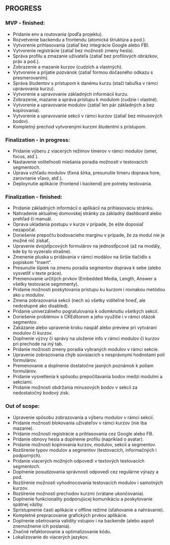 ## PROGRESS

### MVP - finished:
- Pridanie env a routovania (podľa projektu).
- Rozvetvenie backendu a frontendu (atomická štruktúra a pod.).
- Vytvorenie prihlasovania (zatiaľ bez integrácie Google alebo FB).
- Vytvorenie registrácie (zatiaľ bez možnosti zmeny hesla).
- Správa profilu a zmazanie užívateľa (zatiaľ bez profilových obrázkov, práv a pod.).
- Zobrazenie a mazanie kurzov (cudzích a vlastných).
- Vytvorenie a prijatie pozvánok (zatiaľ formou dočasného odkazu s presmerovaním).
- Správa študentov s prístupom k danému kurzu (stačí tabuľka v rámci upravovania kurzu).
- Vytvorenie a upravovanie základných informácií kurzu.
- Zobrazenie, mazanie a správa prístupu k modulom (cudzie i vlastné).
- Vytvorenie a upravovanie modulov (zatiaľ len pár základných a bez kopírovania).
- Vytvorenie a upravovanie sekcií v rámci kurzov (zatiaľ bez mínusových bodov).
- Kompletný prechod vytvorenými kurzmi študentmi s prístupom.

### Finalization - in progress:
- Pridanie výberu z viacerých režimov timerov v rámci modulov (smer, focus, atď.).
- Nastavenie voliteľnosti miešania poradia možností v testovacích segmentoch.
- Úprava vzhľadu modulov (fixná šírka, presunutie timeru doprava hore, zarovnanie vľavo, atď.).
- Deploynutie aplikácie (frontend i backend) pre potreby testovania.

### Finalization - finished:
- Pridanie základných informácií o aplikácií na prihlasovaciu stránku.
- Nahradenie aktuálnej domovskej stránky za základný dashboard alebo prehľad či manuál.
- Oprava ukladania postupu v kurze v prípade, že ešte doposiaľ nezapočal.
- Doriešenie prepočtu bodovacieho marginu v prípade, že za modul nie je možné nič získať.
- Upravenie dvojstĺpcových formulárov na jednostĺpcové (až na modály, kde by to vyzeralo strašne).
- Zmenenie pluska u pridávania v rámci modálov na širšie tlačidlo s popiskom "Insert".
- Presunutie šípiek na zmenu poradia segmentov doprava k sebe (alebo vysvetliť v texte práce).
- Premenovanie určitých prvkov (Embedded Media, Length, Answer a všetky testovacie segmmenty).
- Pridanie možnosti poskytovania prístupu ku kurzom i rovnakou metódou ako u modulov.
- Zmena zobrazovania sekcií (nech sú všetky viditeľné hneď, ale nedostupné ako disabled).
- Pridanie univerzálneho pogratulovania k odomknutiu všetkých sekcií.
- Doriešenie problémov s CKEditorom a jeho využitie i v rámci otázok segmentov.
- Zakázanie alebo upravenie kroku naspäť alebo preview pri vytváraní modulov či kurzov.
- Doplnenie výzvy či správy na uloženie info v rámci modulov či kurzov pri prechode na iný tab.
- Pridanie možnosti zmeny poradia vybraných modulov v rámci sekcie.
- Upravenie zobrazovania chýb súvisiacich s nesprávnymi hodnotami polí formulárov.
- Premenovanie a doplnenie dostatočne jasných poznámok k poliam formulárov.
- Pridanie vysvetlenia k spôsobu prepočítavania bodov medzi modulmi a sekciami.
- Pridanie možnosti obdržania mínusových bodov v sekcii za nedostatočný bodový zisk.

### Out of scope:
- Upravenie spôsobu zobrazovania a výberu modulov v rámci sekcií.
- Pridanie možnosti blokovania užívateľov v rámci kurzov (nie iba mazanie).
- Pridanie možnosti registrácie a prihlasovania cez Google alebo FB.
- Pridanie obnovy hesla a doplnenie profilu (napríklad o avatar).
- Pridanie možnosti kopírovania kurzov, modulov, sekcií a segmentov.
- Rozšírenie typov modulov a segmentov (testovacích, informačných i podporných).
- Pridanie viacerých možných odpovedí v textových testovacích segmentoch.
- Doplnenie posudzovania správnosti odpovedí cez regulárne výrazy a pod.
- Rozšírenie možností vyhodnocovania testovacích modulov i samotných kurzov.
- Rozšírenie možností prechodov kurzmi (vrátane ukončovania).
- Doplnenie funkcionality podporujúcej komunikáciu a poskytovanie spätnej väzby.
- Sprístupnenie časti aplikácie v offline režime (sťahovanie a nahrávanie).
- Kompletné prepracovanie grafických prvkov aplikácie.
- Doplnenie ošetrovania validity vstupov i na backende (alebo aspoň znemožnenie ich poslania).
- Značné refaktorovanie a optimalizovanie kódu.
- Lokalizovanie do viacerých jazykov.